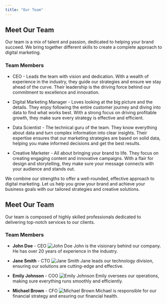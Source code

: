 ```yaml
---
title: "Our Team"
---
```


## Meet Our Team

Our team is a mix of talent and passion, dedicated to helping your brand succeed. We bring together different skills to create a complete approach to digital marketing.
### Team Members

- CEO - 
Leads the team with vision and dedication. With a wealth of experience in the industry, they guide our strategies and ensure we stay ahead of the curve. Their leadership is the driving force behind our commitment to excellence and innovation.

- Digital Marketing Manager - 
Loves looking at the big picture and the details. They enjoy following the entire customer journey and diving into data to find what works best. With a strong focus on driving profitable growth, they make sure every strategy is effective and efficient.

- Data Scientist - 
The technical guru of the team. They know everything about data and turn complex information into clear insights. Their expertise ensures that our marketing strategies are based on solid data, helping you make informed decisions and get the best results.

- Creative Marketer - 
All about bringing your brand to life. They focus on creating engaging content and innovative campaigns. With a flair for design and storytelling, they make sure your message connects with your audience and stands out.

We combine our strengths to offer a well-rounded, effective approach to digital marketing. Let us help you grow your brand and achieve your business goals with our tailored strategies and creative solutions.

## Meet Our Team

Our team is composed of highly skilled professionals dedicated to delivering top-notch services to our clients.

### Team Members

- **John Doe** - CEO
  ![John Doe](images/team/john_doe.jpg)
  John is the visionary behind our company. He has over 20 years of experience in the industry.

- **Jane Smith** - CTO
  ![Jane Smith](images/team/jane_smith.jpg)
  Jane leads our technology division, ensuring our solutions are cutting-edge and effective.

- **Emily Johnson** - COO
  ![Emily Johnson](images/team/emily_johnson.jpg)
  Emily oversees our operations, making sure everything runs smoothly and efficiently.

- **Michael Brown** - CFO
  ![Michael Brown](images/team/michael_brown.jpg)
  Michael is responsible for our financial strategy and ensuring our financial health.

